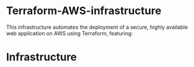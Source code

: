 # Terraform-AWS-infrastructure
This infrastructure automates the deployment of a secure, highly available web application on AWS using Terraform, featuring:
# Infrastructure 
